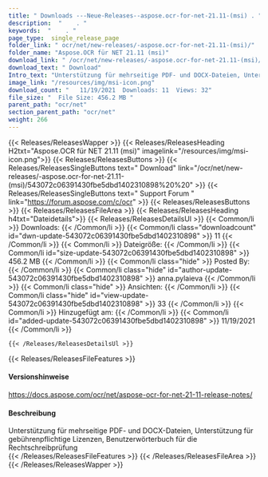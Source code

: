 ```yaml
---
title: " Downloads ---Neue-Releases--aspose.ocr-for-net-21.11-(msi) . "
description:  "    . " 
keywords:  "    . " 
page_type:  single_release_page
folder_link: " ocr/net/new-releases/-aspose.ocr-for-net-21.11-(msi)/"
folder_name: "Aspose.OCR für NET 21.11 (msi)"
download_link: " /ocr/net/new-releases/-aspose.ocr-for-net-21.11-(msi)/543072c06391430fbe5dbd1402310898"
download_text: " Download"
Intro_text: "Unterstützung für mehrseitige PDF- und DOCX-Dateien, Unterstützung für gebührenpflichtige Lizenzen, Benutzerwörterbuch für sp..."
image_link: "/resources/img/msi-icon.png"
download_count: "   11/19/2021  Downloads: 11  Views: 32"
file_size: "  File Size: 456.2 MB "
parent_path: "ocr/net"
section_parent_path: "ocr/net"
weight: 266
---
```


{{< Releases/ReleasesWapper >}}
  {{< Releases/ReleasesHeading H2txt="Aspose.OCR für NET 21.11 (msi)" imagelink="/resources/img/msi-icon.png">}}
  {{< Releases/ReleasesButtons >}}
    {{< Releases/ReleasesSingleButtons text=" Download" link="/ocr/net/new-releases/-aspose.ocr-for-net-21.11-(msi)/543072c06391430fbe5dbd1402310898%20%20" >}}
    {{< Releases/ReleasesSingleButtons text=" Support Forum " link="https://forum.aspose.com/c/ocr" >}}
  {{< Releases/ReleasesButtons >}}
  {{< Releases/ReleasesFileArea >}}
    {{< Releases/ReleasesHeading h4txt="Dateidetails">}}
    {{< Releases/ReleasesDetailsUl >}}
            {{< Common/li >}} Downloads: {{< /Common/li >}}
      {{< Common/li class="downloadcount" id="dwn-update-543072c06391430fbe5dbd1402310898" >}} 11 {{< /Common/li >}}
      {{< Common/li >}} Dateigröße: {{< /Common/li >}}
      {{< Common/li id="size-update-543072c06391430fbe5dbd1402310898" >}} 456.2 MB {{< /Common/li >}} 
      {{< Common/li  class="hide" >}} Posted By: {{< /Common/li >}} 
      {{< Common/li class="hide" id="author-update-543072c06391430fbe5dbd1402310898" >}} anna.pylaieva {{< /Common/li >}}
      {{< Common/li class="hide" >}} Ansichten: {{< /Common/li >}}
      {{< Common/li class="hide" id="view-update-543072c06391430fbe5dbd1402310898" >}} 33 {{< /Common/li >}}
      {{< Common/li >}} Hinzugefügt am: {{< /Common/li >}}
      {{< Common/li id="added-update-543072c06391430fbe5dbd1402310898" >}} 11/19/2021 {{< /Common/li >}} 

    {{< /Releases/ReleasesDetailsUl >}}

  {{< Releases/ReleasesFileFeatures >}}
      <h4>Versionshinweise</h4><div> <a href="https://docs.aspose.com/ocr/net/aspose-ocr-for-net-21-11-release-notes/">https://docs.aspose.com/ocr/net/aspose-ocr-for-net-21-11-release-notes/</a></div><h4> Beschreibung</h4><div class="HTMLDescription"> Unterstützung für mehrseitige PDF- und DOCX-Dateien, Unterstützung für gebührenpflichtige Lizenzen, Benutzerwörterbuch für die Rechtschreibprüfung</div>
  {{< /Releases/ReleasesFileFeatures >}}
 {{< /Releases/ReleasesFileArea >}}
{{< /Releases/ReleasesWapper >}}



